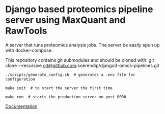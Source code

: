# Django based proteomics pipeline server using MaxQuant and RawTools

A server that runs proteomics analysis jobs. 
The server be easily spun up with docker-compose.

This repository contains git submodules and should be cloned with:
    git clone --recursive git@github.com:soerendip/django3-omics-pipelines.git

    ./scripts/generate_config.sh  # generates a .env file for configuration

    make init  # to start the server the first time

    make run  # starts the production server on port 8000



[Documentation](https://soerendip.github.io/django3-omics-pipelines/)